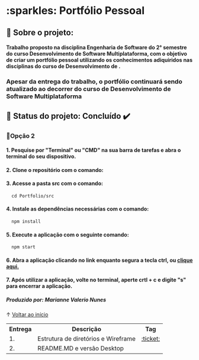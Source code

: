 <br id="inicio">
<h1> :sparkles: Portfólio Pessoal </h1>

<h2> 📖 Sobre o projeto: </h2>
<h4> Trabalho proposto na disciplina Engenharia de Software do 2° semestre do curso Desenvolvimento de Software Multiplataforma, com o objetivo de criar um portfólio pessoal utilizando os conhecimentos adiquiridos nas disciplinas do curso de Desenvolvimento de . </h4>
<h3> Apesar da entrega do trabalho, o portfólio continuará sendo atualizado ao decorrer do curso de Desenvolvimento de Software Multiplataforma</h4>

<h2> 📌 Status do projeto: Concluído ✔️</h2>
<table>
  <tr>
    <th>
      Entrega
    </th>
    <th>
      Descrição
    </th>
    <th>
      Tag
    </th>
  </tr>
  <tr>
    <td>
      1.
    </td>
    <td>
      Estrutura de diretórios e Wireframe
    </td>
    <td>
      <a href="https://github.com/Marianne10"> :ticket: </a>
    </td>
  </tr>
    <td>
      2.
    </td>
    <td>
      README.MD e versão Desktop
    </td>
<h3> 🌟Opção 2 </h4>
<h4> 1. Pesquise por "Terminal" ou "CMD" na sua barra de tarefas e abra o terminal do seu dispositivo.</h4>
<h4> 2. Clone o repositório com o comando: </h4>

  <h4> 3. Acesse a pasta src com o comando: </h4>
  
      cd Portfolio/src
  
<h4> 4. Instale as dependências necessárias com o comando: </h4>
  
      npm install
  
<h4>  5. Execute a aplicação com o seguinte comando: </h4>
  
      npm start
  
<h4> 6. Abra a aplicação clicando no link enquanto segura a tecla ctrl, ou <a href="http://localhost:3000/"> clique aqui. </a> </h4>
    
<h4> 7. Após utilizar a aplicação, volte no terminal, aperte crtl + c e digite "s" para encerrar a aplicação. </h4>
 

<div>
  <h5> Produzido por: Marianne Valerio Nunes</h5>
</div>
    
↑ [Voltar ao início](#inicio) 
